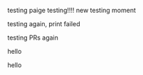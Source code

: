 testing
paige testing!!!!
new testing moment

testing again, print failed

testing PRs again


hello


hello
